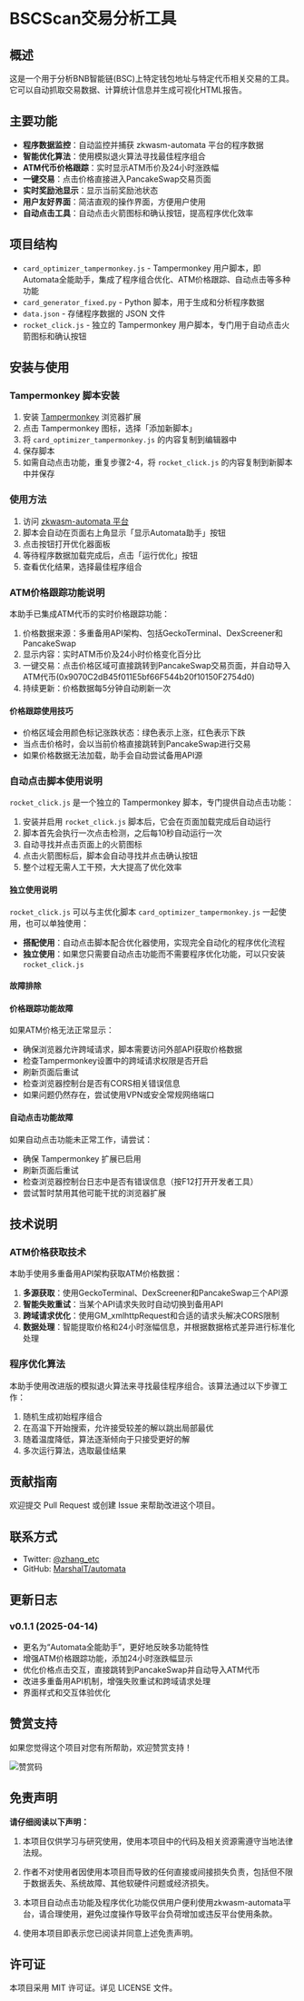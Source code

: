 # BSCScan交易分析工具

## 概述
这是一个用于分析BNB智能链(BSC)上特定钱包地址与特定代币相关交易的工具。它可以自动抓取交易数据、计算统计信息并生成可视化HTML报告。

## 主要功能

- **程序数据监控**：自动监控并捕获 zkwasm-automata 平台的程序数据
- **智能优化算法**：使用模拟退火算法寻找最佳程序组合
- **ATM代币价格跟踪**：实时显示ATM币价及24小时涨跌幅
- **一键交易**：点击价格直接进入PancakeSwap交易页面
- **实时奖励池显示**：显示当前奖励池状态
- **用户友好界面**：简洁直观的操作界面，方便用户使用
- **自动点击工具**：自动点击火箭图标和确认按钮，提高程序优化效率

## 项目结构

- `card_optimizer_tampermonkey.js` - Tampermonkey 用户脚本，即Automata全能助手，集成了程序组合优化、ATM价格跟踪、自动点击等多种功能
- `card_generator_fixed.py` - Python 脚本，用于生成和分析程序数据
- `data.json` - 存储程序数据的 JSON 文件
- `rocket_click.js` - 独立的 Tampermonkey 用户脚本，专门用于自动点击火箭图标和确认按钮

## 安装与使用

### Tampermonkey 脚本安装

1. 安装 [Tampermonkey](https://www.tampermonkey.net/) 浏览器扩展
2. 点击 Tampermonkey 图标，选择「添加新脚本」
3. 将 `card_optimizer_tampermonkey.js` 的内容复制到编辑器中
4. 保存脚本
5. 如需自动点击功能，重复步骤2-4，将 `rocket_click.js` 的内容复制到新脚本中并保存

### 使用方法

1. 访问 [zkwasm-automata 平台](https://automata.zkplay.app/)
2. 脚本会自动在页面右上角显示「显示Automata助手」按钮
3. 点击按钮打开优化器面板
4. 等待程序数据加载完成后，点击「运行优化」按钮
5. 查看优化结果，选择最佳程序组合

### ATM价格跟踪功能说明

本助手已集成ATM代币的实时价格跟踪功能：

1. 价格数据来源：多重备用API架构、包括GeckoTerminal、DexScreener和PancakeSwap
2. 显示内容：实时ATM币价及24小时价格变化百分比
3. 一键交易：点击价格区域可直接跳转到PancakeSwap交易页面，并自动导入ATM代币(0x9070C2dB45f011E5bf66F544b20f10150F2754d0)
4. 持续更新：价格数据每5分钟自动刷新一次

#### 价格跟踪使用技巧

- 价格区域会用颜色标记涨跌状态：绿色表示上涨，红色表示下跌
- 当点击价格时，会以当前价格直接跳转到PancakeSwap进行交易
- 如果价格数据无法加载，助手会自动尝试备用API源

### 自动点击脚本使用说明

`rocket_click.js` 是一个独立的 Tampermonkey 脚本，专门提供自动点击功能：

1. 安装并启用 `rocket_click.js` 脚本后，它会在页面加载完成后自动运行
2. 脚本首先会执行一次点击检测，之后每10秒自动运行一次
3. 自动寻找并点击页面上的火箭图标
4. 点击火箭图标后，脚本会自动寻找并点击确认按钮
5. 整个过程无需人工干预，大大提高了优化效率

#### 独立使用说明

`rocket_click.js` 可以与主优化脚本 `card_optimizer_tampermonkey.js` 一起使用，也可以单独使用：

- **搭配使用**：自动点击脚本配合优化器使用，实现完全自动化的程序优化流程
- **独立使用**：如果您只需要自动点击功能而不需要程序优化功能，可以只安装 `rocket_click.js`

#### 故障排除

#### 价格跟踪功能故障

如果ATM价格无法正常显示：

- 确保浏览器允许跨域请求，脚本需要访问外部API获取价格数据
- 检查Tampermonkey设置中的跨域请求权限是否开启
- 刷新页面后重试
- 检查浏览器控制台是否有CORS相关错误信息
- 如果问题仍然存在，尝试使用VPN或安全常规网络端口

#### 自动点击功能故障

如果自动点击功能未正常工作，请尝试：

- 确保 Tampermonkey 扩展已启用
- 刷新页面后重试
- 检查浏览器控制台日志中是否有错误信息（按F12打开开发者工具）
- 尝试暂时禁用其他可能干扰的浏览器扩展

## 技术说明

### ATM价格获取技术

本助手使用多重备用API架构获取ATM价格数据：

1. **多源获取**：使用GeckoTerminal、DexScreener和PancakeSwap三个API源
2. **智能失败重试**：当某个API请求失败时自动切换到备用API
3. **跨域请求优化**：使用GM_xmlhttpRequest和合适的请求头解决CORS限制
4. **数据处理**：智能提取价格和24小时涨幅信息，并根据数据格式差异进行标准化处理

### 程序优化算法

本助手使用改进版的模拟退火算法来寻找最佳程序组合。该算法通过以下步骤工作：

1. 随机生成初始程序组合
2. 在高温下开始搜索，允许接受较差的解以跳出局部最优
3. 随着温度降低，算法逐渐倾向于只接受更好的解
4. 多次运行算法，选取最佳结果

## 贡献指南

欢迎提交 Pull Request 或创建 Issue 来帮助改进这个项目。

## 联系方式

- Twitter: [@zhang_etc](https://x.com/zhang_etc)
- GitHub: [MarshalT/automata](https://github.com/MarshalT/automata)

## 更新日志

### v0.1.1 (2025-04-14)
- 更名为“Automata全能助手”，更好地反映多功能特性
- 增强ATM价格跟踪功能，添加24小时涨跌幅显示
- 优化价格点击交互，直接跳转到PancakeSwap并自动导入ATM代币
- 改进多重备用API机制，增强失败重试和跨域请求处理
- 界面样式和交互体验优化

## 赞赏支持

如果您觉得这个项目对您有所帮助，欢迎赞赏支持！

![赞赏码](image.png)

## 免责声明

**请仔细阅读以下声明：**

1. 本项目仅供学习与研究使用，使用本项目中的代码及相关资源需遵守当地法律法规。

2. 作者不对使用者因使用本项目而导致的任何直接或间接损失负责，包括但不限于数据丢失、系统故障、其他软硬件问题或经济损失。

3. 本项目自动点击功能及程序优化功能仅供用户便利使用zkwasm-automata平台，请合理使用，避免过度操作导致平台负荷增加或违反平台使用条款。

4. 使用本项目即表示您已阅读并同意上述免责声明。

## 许可证

本项目采用 MIT 许可证。详见 LICENSE 文件。
